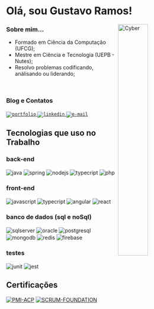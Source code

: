 # Olá, sou Gustavo Ramos! 

<img align="right" width="40%" src="https://media3.giphy.com/media/v1.Y2lkPTc5MGI3NjExcHkyMXlrcHloYmJ5bW8xdW1sY25zNXFrZXU4Mm9ma2hsc2xxOGpsbCZlcD12MV9pbnRlcm5hbF9naWZfYnlfaWQmY3Q9Zw/qgQUggAC3Pfv687qPC/giphy.gif" alt="Cyber" />

### Sobre mim...
- Formado em Ciência da Computação (UFCG); 
- Mestre em Ciência e Tecnologia (UEPB - Nutes);
- Resolvo problemas codificando, análisando ou liderando;

<br>

### Blog e Contatos
<div style="display: inline_block">
  <a href="https://medium.com/@gustavoramosdesousa">
    <code><img alt="portfolio" src="https://img.shields.io/badge/Medium-12100E?style=for-the-badge&logo=medium&logoColor=white" /></code>
  </a>
  <a href="https://www.linkedin.com/in/gustavoramosdesousa">
    <code><img alt="linkedin" src="https://img.shields.io/badge/LinkedIn-0077B5?style=for-the-badge&logo=linkedin&logoColor=white" /></code>
  </a>
  <a href="mailto:gustavogrs@gmail.com">
    <code><img alt="e-mail" src="https://img.shields.io/badge/Gmail-D14836?style=for-the-badge&logo=gmail&logoColor=white" /></code>
  </a>
</div>

## Tecnologias que uso no Trabalho
<!--
<img src="https://github-readme-stats.vercel.app/api/top-langs/?username=Pedroo-Nietoo&theme=github_dark&langs_count=10&custom_title=Minhas%20Linguagens&title_color=FFFFFF&text__color=FFFFFF&layout=compact&hide=jupyter%20notebook,portugol&exclude_repo=Portfolio-DS&card_width=290" alt="Linguagens de Pedroo-Nieto" align="left" />
-->

### back-end
<div style="display: inline_block">
  <img align="center" alt="java" src="https://img.shields.io/badge/Java-ED8B00?style=for-the-badge&logo=openjdk&logoColor=white" />
  <img align="center" alt="spring" src="https://img.shields.io/badge/Spring-6DB33F?style=for-the-badge&logo=spring&logoColor=white" />
  <img align="center" alt="nodejs" src="https://img.shields.io/badge/Node.js-43853D?style=for-the-badge&logo=node.js&logoColor=white" />
  <img align="center" alt="typecript" src="https://img.shields.io/badge/TypeScript-007ACC?style=for-the-badge&logo=typescript&logoColor=white" />
  <img align="center" alt="php" src="https://img.shields.io/badge/PHP-777BB4?style=for-the-badge&logo=php&logoColor=white" />
</div>


### front-end

<div style="display: inline_block">
  <img align="center" alt="javascript" src="https://img.shields.io/badge/JavaScript-F7DF1E?style=for-the-badge&logo=javascript&logoColor=black" />
  <img align="center" alt="typecript" src="https://img.shields.io/badge/TypeScript-007ACC?style=for-the-badge&logo=typescript&logoColor=white" />
  <img align="center" alt="angular" src="https://img.shields.io/badge/Angular-DD0031?style=for-the-badge&logo=angular&logoColor=white" />
  <img align="center" alt="react" src="https://img.shields.io/badge/React-20232A?style=for-the-badge&logo=react&logoColor=61DAFB" />
</div>

### banco de dados (sql e noSql)
<div style="display: inline_block">
  <img align="center" alt="sqlserver" src="https://img.shields.io/badge/Microsoft%20SQL%20Server-CC2927?style=for-the-badge&logo=microsoft%20sql%20server&logoColor=white" />
  <img align="center" alt="oracle" src="https://img.shields.io/badge/Oracle-F80000?style=for-the-badge&logo=Oracle&logoColor=white" />
  <img align="center" alt="postgresql" src="https://img.shields.io/badge/PostgreSQL-316192?style=for-the-badge&logo=postgresql&logoColor=whitee" />
  <img align="center" alt="mongodb" src="https://img.shields.io/badge/MongoDB-4EA94B?style=for-the-badge&logo=mongodb&logoColor=white" />
  <img align="center" alt="redis" src="https://img.shields.io/badge/redis-%23DD0031.svg?&style=for-the-badge&logo=redis&logoColor=white" />
  <img align="center" alt="firebase" src="https://img.shields.io/badge/firebase-FFCA28.svg?style=for-the-badge&logo=firebase&logoColor=black"/>
</div>

### testes
<div style="display: inline_block">
  <img align="center" alt="junit" src="https://img.shields.io/badge/junit-platform-brightgreen.svg" />
  <img align="center" alt="jest" src="https://img.shields.io/badge/Jest-323330?style=for-the-badge&logo=Jest&logoColor=white" />
</div>

## Certificações
<div style="display: inline_block">
  <a href="https://www.credly.com/badges/a8743276-de55-4fce-b4f2-a5b5e3c1120f/public_url"><img align="center" alt="PMI-ACP" src="https://images.credly.com/size/70x70/images/60de4761-84eb-4d9f-a6bc-c290c2e65985/pmi-acp-600px.png" /></a>
  <a href="https://www.credly.com/badges/3e782315-2990-49f5-8d04-97b777a73f54/public_url"><img align="center" alt="SCRUM-FOUNDATION" src="https://images.credly.com/size/70x70/images/4e3d6f9f-55d7-4ea7-b0e6-f4d4ff543e22/image.png" /></a>
</div>

